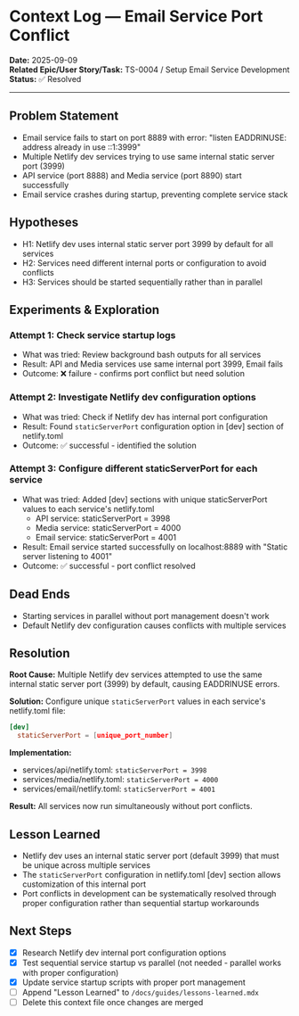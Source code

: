 # Context Log — Email Service Port Conflict
**Date:** 2025-09-09  
**Related Epic/User Story/Task:** TS-0004 / Setup Email Service Development  
**Status:** ✅ Resolved  

---

## Problem Statement
- Email service fails to start on port 8889 with error: "listen EADDRINUSE: address already in use ::1:3999"
- Multiple Netlify dev services trying to use same internal static server port (3999)
- API service (port 8888) and Media service (port 8890) start successfully
- Email service crashes during startup, preventing complete service stack

## Hypotheses
- H1: Netlify dev uses internal static server port 3999 by default for all services
- H2: Services need different internal ports or configuration to avoid conflicts
- H3: Services should be started sequentially rather than in parallel

## Experiments & Exploration
### Attempt 1: Check service startup logs
- What was tried: Review background bash outputs for all services
- Result: API and Media services use same internal port 3999, Email fails
- Outcome: ❌ failure - confirms port conflict but need solution

### Attempt 2: Investigate Netlify dev configuration options
- What was tried: Check if Netlify dev has internal port configuration
- Result: Found `staticServerPort` configuration option in [dev] section of netlify.toml
- Outcome: ✅ successful - identified the solution

### Attempt 3: Configure different staticServerPort for each service
- What was tried: Added [dev] sections with unique staticServerPort values to each service's netlify.toml
  - API service: staticServerPort = 3998
  - Media service: staticServerPort = 4000  
  - Email service: staticServerPort = 4001
- Result: Email service started successfully on localhost:8889 with "Static server listening to 4001"
- Outcome: ✅ successful - port conflict resolved

## Dead Ends
- Starting services in parallel without port management doesn't work
- Default Netlify dev configuration causes conflicts with multiple services

## Resolution
**Root Cause:** Multiple Netlify dev services attempted to use the same internal static server port (3999) by default, causing EADDRINUSE errors.

**Solution:** Configure unique `staticServerPort` values in each service's netlify.toml file:
```toml
[dev]
  staticServerPort = [unique_port_number]
```

**Implementation:**
- services/api/netlify.toml: `staticServerPort = 3998`
- services/media/netlify.toml: `staticServerPort = 4000`
- services/email/netlify.toml: `staticServerPort = 4001`

**Result:** All services now run simultaneously without port conflicts.

## Lesson Learned
- Netlify dev uses an internal static server port (default 3999) that must be unique across multiple services
- The `staticServerPort` configuration in netlify.toml [dev] section allows customization of this internal port
- Port conflicts in development can be systematically resolved through proper configuration rather than sequential startup workarounds

## Next Steps
- [x] Research Netlify dev internal port configuration options
- [x] Test sequential service startup vs parallel (not needed - parallel works with proper configuration)
- [x] Update service startup scripts with proper port management
- [ ] Append "Lesson Learned" to `/docs/guides/lessons-learned.mdx`
- [ ] Delete this context file once changes are merged
